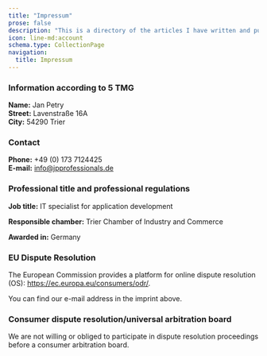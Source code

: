 ```yaml
---
title: "Impressum"
prose: false
description: "This is a directory of the articles I have written and published that are sometimes updated."
icon: line-md:account
schema.type: CollectionPage
navigation:
  title: Impressum
---
```


### Information according to 5 TMG

<strong>Name:</strong> Jan Petry  
<strong>Street:</strong> Lavenstraße 16A  
<strong>City:</strong> 54290 Trier  

### Contact

<strong>Phone:</strong> +49 (0) 173 7124425  
<strong>E-mail:</strong> <info@jpprofessionals.de>

### Professional title and professional regulations

<strong>Job title:</strong>
IT specialist for application development

<strong>Responsible chamber:</strong>
Trier Chamber of Industry and Commerce

<strong>Awarded in:</strong>
Germany

### EU Dispute Resolution

The European Commission provides a platform for online dispute resolution (OS): <https://ec.europa.eu/consumers/odr/>.

You can find our e-mail address in the imprint above.

### Consumer dispute resolution/universal arbitration board

We are not willing or obliged to participate in dispute resolution proceedings before a consumer arbitration board.
